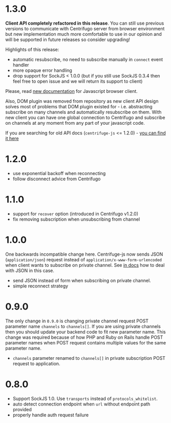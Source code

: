 1.3.0
=====

**Client API completely refactored in this release**. You can still use previous versions
to communicate with Centrifugo server from browser environment but new implementation much
more comfortable to use in our opinion and will be supported in future releases so consider
upgrading!

Highlights of this release:

* automatic resubscribe, no need to subscribe manually in `connect` event handler
* more opaque error handling
* drop support for SockJS < 1.0.0 (but if you still use SockJS 0.3.4 then feel free to open
    issue and we will return its support to client)

Please, read [new documentation](https://fzambia.gitbooks.io/centrifugal/content/clients/javascript.html)
for Javascript browser client.

Also, DOM plugin was removed from repository as new client API design solves most of problems
that DOM plugin existed for - i.e. abstracting subscribe on many channels and automatically
resubscribe on them. With new client you can have one global connection to Centrifugo and
subscribe on channels at any moment from any part of your javascript code.

If you are searching for old API docs (`centrifuge-js` <= 1.2.0) - [you can find it here](https://github.com/centrifugal/documentation/tree/c69ca51f21c028a6b9bd582afdbf0a5c13331957/client)

1.2.0
=====

* use exponential backoff when reconnecting
* follow disconnect advice from Centrifugo

1.1.0
=====

* support for `recover` option (introduced in Centrifugo v1.2.0)
* fix removing subscription when unsubscribing from channel

1.0.0
=====

One backwards incompatible change here. Centrifuge-js now sends JSON (`application/json`)
request instead of `application/x-www-form-urlencoded` when client wants to subscribe on
private channel. See [in docs](https://fzambia.gitbooks.io/centrifugal/content/mixed/private_channels.html) how to deal with JSON in this case.

* send JSON instead of form when subscribing on private channel.
* simple reconnect strategy

0.9.0
=====

The only change in `0.9.0` is changing private channel request POST parameter name
`channels` to `channels[]`. If you are using private channels then you should update
your backend code to fit new parameter name. This change was required because of how
PHP and Ruby on Rails handle POST parameter names when POST request contains multiple
values for the same parameter name.

* `channels` parameter renamed to `channels[]` in private subscription POST request to application.

0.8.0
=====

* Support SockJS 1.0. Use `transports` instead of `protocols_whitelist`.
* auto detect connection endpoint when `url` without endpoint path provided
* properly handle auth request failure